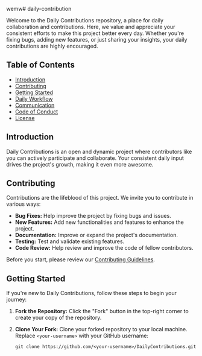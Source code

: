 wemw# daily-contribution


Welcome to the Daily Contributions repository, a place for daily collaboration and contributions. Here, we value and appreciate your consistent efforts to make this project better every day. Whether you're fixing bugs, adding new features, or just sharing your insights, your daily contributions are highly encouraged.

## Table of Contents

- [Introduction](#introduction)
- [Contributing](#contributing)
- [Getting Started](#getting-started)
- [Daily Workflow](#daily-workflow)
- [Communication](#communication)
- [Code of Conduct](#code-of-conduct)
- [License](#license)

## Introduction

Daily Contributions is an open and dynamic project where contributors like you can actively participate and collaborate. Your consistent daily input drives the project's growth, making it even more awesome.

## Contributing

Contributions are the lifeblood of this project. We invite you to contribute in various ways:

- **Bug Fixes:** Help improve the project by fixing bugs and issues.
- **New Features:** Add new functionalities and features to enhance the project.
- **Documentation:** Improve or expand the project's documentation.
- **Testing:** Test and validate existing features.
- **Code Review:** Help review and improve the code of fellow contributors.

Before you start, please review our [Contributing Guidelines](CONTRIBUTING.md).

## Getting Started

If you're new to Daily Contributions, follow these steps to begin your journey:

1. **Fork the Repository:** Click the "Fork" button in the top-right corner to create your copy of the repository.

2. **Clone Your Fork:** Clone your forked repository to your local machine. Replace `<your-username>` with your GitHub username:

   ```shell
   git clone https://github.com/<your-username>/DailyContributions.git
